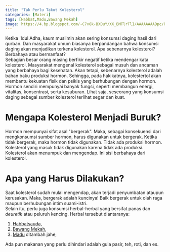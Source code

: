 ```yaml
---
title: "Tak Perlu Takut Kolesterol"
categories: [Materi]
tags: [Habbat,Madu,Bawang Mekah]
image: https://4.bp.blogspot.com/-C7v6k-BXDuY/XX_BMTlrTlI/AAAAAAAADpc/RJyfVfvCcPoYExdAvHpu_3fF8L8mBLV0gCKgBGAsYHg/s1600/201909-mho-kolesterol.png
---
```


<div class="paraph">Ketika 'Idul Adha, kaum muslimin akan sering konsumsi daging hasil dari qurban. Dan masyarakat umum biasanya berpandangan bahwa konsumsi daging akan menjadikan terkena kolesterol. Apa sebenarnya kolesterol? Berbahaya atau bermanfaat?</div>

<div class="paraph">Sebagian besar orang masing berfikir negatif ketika mendengar kata kolesterol. Masyarakat mengenal kolesterol sebagai musuh dan ancaman yang berbahaya bagi kesehatan. Akan tetapi, sebenarnya kolesterol adalah bahan baku produksi hormon. Sehingga, pada hakikatnya, kolestertol akan membantu kekuatan fisik dan psikis yang berhubungan dengan hormon.</div>

<div class="paraph">Hormon sendiri mempunyai banyak fungsi, seperti membangun energi, vitalitas, konsentrasi, serta kesuburan. Lihat saja, seseorang yang konsumsi daging sebagai sumber kolesterol terlihat segar dan kuat.</div>

<h1>Mengapa Kolesterol Menjadi Buruk?</h1>

<div class="paraph">Hormon mempunyai sifat asal "bergerak". Maka, sebagai konsekuensi dari mengkonsumsi sumber hormon, harus digunakan untuk bergerak. Ketika tidak bergerak, maka hormon tidak digunakan. Tidak ada produksi hormon.</div>

<div class="paraph">Kolesterol yang masuk tidak digunakan karena tidak ada produksi. Kolesterol akan menumpuk dan mengendap. Ini sisi berbahaya dari kolesterol.</div>

<h1>Apa yang Harus Dilakukan?</h1>

<div class="paraph">Saat kolesterol sudah mulai mengendap, akan terjadi penyumbatan ataupun kerusakan. Maka, bergerak adalah kuncinya! Baik bergerak untuk olah raga maupun berhubungan intim suami-istri.</div>

<div class="paraph">Selain itu, perlu juga konsumsi herbal-herbal yang bersifat panas dan <i>deuretik</i> atau peluruh kencing. Herbal tersebut diantaranya:</div>

<ol>
<li><a  class="mhoapp purple" href="/posts/kapsul-habasy-oil-vnc" title="Kapsul Habbasy Oil">Habbatsauda</a>,</li>
<li><a  class="mhoapp red" href="/posts/kapsul-bawang-mekah-0kl" title="Kapsul Bawang Mekah">Bawang Mekah</a>,</li>
<li><a href="/tags/madu" title="Label Madu">Madu</a> ditambah jahe,</li></ol>

<div class="paraph">Ada pun makanan yang perlu dihindari adalah gula pasir, teh, roti, dan es.</div>
